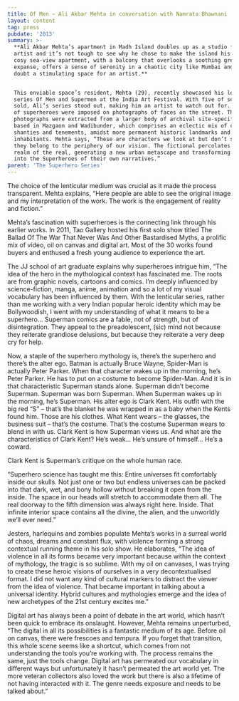 ```yaml
---
title: Of Men ~ Ali Akbar Mehta in conversation with Namrata Bhawnani
layout: content
tag: press
pubdate: '2013'
summary: >-
  **Ali Akbar Mehta’s apartment in Madh Island doubles up as a studio for the
  artist and it’s not tough to see why he chose to make the island his base. The
  cosy sea-view apartment, with a balcony that overlooks a soothing green
  expanse, offers a sense of serenity in a chaotic city like Mumbai and is no
  doubt a stimulating space for an artist.**


  This enviable space’s resident, Mehta (29), recently showcased his lenticular
  series Of Men and Supermen at the India Art Festival. With five of seven works
  sold, Ali’s series stood out, making him an artist to watch out for. Costumes
  of superheroes were imposed on photographs of faces on the street. The
  photographs were extracted from a larger body of archival site-specific work
  based in Mazgaon and Wadibunder, which comprises an eclectic mix of chawls,
  shanties and tenements, amidst more permanent historic landmarks and its
  inhabitants. Mehta says, “These are characters we look at but don’t see them,
  they belong to the periphery of our vision. The fictional percolates into the
  realm of the real, generating a new urban metascape and transforming people
  into the Superheroes of their own narratives.”
parent: 'The Superhero Series'
---
```

The choice of the lenticular medium was crucial as it made the process transparent. Mehta explains, “Here people are able to see the original image and my interpretation of the work. The work is the engagement of reality and fiction.”  

Mehta’s fascination with superheroes is the connecting link through his earlier works. In 2011, Tao Gallery hosted his first solo show titled The Ballad Of The War That Never Was And Other Bastardised Myths, a prolific mix of video, oil on canvas and digital art. Most of the 30 works found buyers and enthused a fresh young audience to experience the art.  

The JJ school of art graduate explains why superheroes intrigue him, “The idea of the hero in the mythological context has fascinated me. The roots are from graphic novels, cartoons and comics. I’m deeply influenced by science-fiction, manga, anime, animation and so a lot of my visual vocabulary has been influenced by them. With the lenticular series, rather than me working with a very Indian popular heroic identity which may be Bollywoodish, I went with my understanding of what it means to be a superhero… Superman comics are a fable, not of strength, but of disintegration. They appeal to the preadolescent, (sic) mind not because they reiterate grandiose delusions, but because they reiterate a very deep cry for help.

Now, a staple of the superhero mythology is, there’s the superhero and there’s the alter ego. Batman is actually Bruce Wayne, Spider-Man is actually Peter Parker. When that character wakes up in the morning, he’s Peter Parker. He has to put on a costume to become Spider-Man. And it is in that characteristic Superman stands alone. Superman didn’t become Superman. Superman was born Superman. When Superman wakes up in the morning, he’s Superman. His alter ego is Clark Kent. His outfit with the big red “S” – that’s the blanket he was wrapped in as a baby when the Kents found him. Those are his clothes. What Kent wears – the glasses, the business suit – that’s the costume. That’s the costume Superman wears to blend in with us. Clark Kent is how Superman views us. And what are the characteristics of Clark Kent? He’s weak… He’s unsure of himself… He’s a coward.

Clark Kent is Superman’s critique on the whole human race.

“Superhero science has taught me this: Entire universes fit comfortably inside our skulls. Not just one or two but endless universes can be packed into that dark, wet, and bony hollow without breaking it open from the inside. The space in our heads will stretch to accommodate them all. The real doorway to the fifth dimension was always right here. Inside. That infinite interior space contains all the divine, the alien, and the unworldly we’ll ever need.”

Jesters, harlequins and zombies populate Mehta’s works in a surreal world of chaos, dreams and constant flux, with violence forming a strong contextual running theme in his solo show. He elaborates, “The idea of violence in all its forms became very important because within the context of mythology, the tragic is so sublime. With my oil on canvases, I was trying to create these heroic visions of ourselves in a very decontextualised format. I did not want any kind of cultural markers to distract the viewer from the idea of violence. That became important in talking about a universal identity. Hybrid cultures and mythologies emerge and the idea of new archetypes of the 21st century excites me.”

Digital art has always been a point of debate in the art world, which hasn’t been quick to embrace its onslaught. However, Mehta remains unperturbed, “The digital in all its possibilities is a fantastic medium of its age. Before oil on canvas, there were frescoes and tempura. If you forget that transition, this whole scene seems like a shortcut, which comes from not understanding the tools you’re working with. The process remains the same, just the tools change. Digital art has permeated our vocabulary in different ways but unfortunately it hasn’t permeated the art world yet. The more veteran collectors also loved the work but there is also a lifetime of not having interacted with it. The genre needs exposure and needs to be talked about.”
